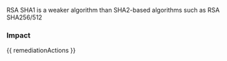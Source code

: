 
RSA SHA1 is a weaker algorithm than SHA2-based algorithms such as RSA SHA256/512


### Impact
<!-- Add Impact here -->

<!-- DO NOT CHANGE -->
{{ remediationActions }}


